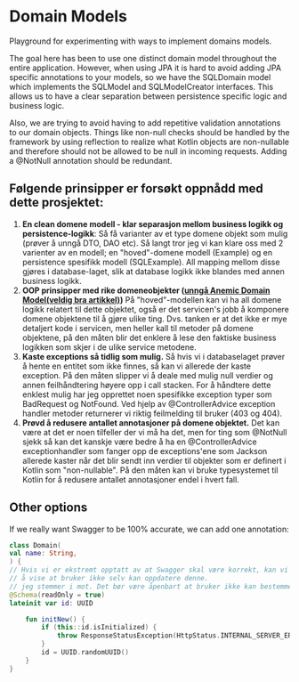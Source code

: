 # Domain Models

Playground for experimenting with ways to implement domains models.

The goal here has been to use one distinct domain model throughout the entire application. However, when using JPA it is hard to avoid adding JPA specific annotations to your models, so we have the SQLDomain model which implements the SQLModel and SQLModelCreator interfaces. This allows us to have a clear separation between persistence specific logic and business logic. 

Also, we are trying to avoid having to add repetitive validation annotations to our domain objects. Things like non-null checks should be handled by the framework by using reflection to realize what  Kotlin objects are non-nullable and therefore should not be allowed to be null in incoming requests. Adding a @NotNull annotation should be redundant. 


## Følgende prinsipper er forsøkt oppnådd med dette prosjektet:

1. **En clean domene modell - klar separasjon mellom business logikk og persistence-logikk**: Så få varianter av et type domene objekt som mulig (prøver å unngå DTO, DAO etc). Så langt tror jeg vi kan klare oss med 2 varienter av en modell; en "hoved"-domene modell (Example) og en persistence spesifikk modell (SQLExample). All mapping mellom disse gjøres i database-laget, slik at database logikk ikke blandes med annen business logikk.
2. **OOP prinsipper med rike domeneobjekter ([unngå Anemic Domain Model(veldig bra artikkel)](https://martinfowler.com/bliki/AnemicDomainModel.html))** På "hoved"-modellen kan vi ha all domene logikk relatert til dette objektet, også er det servicen's jobb å komponere domene objektene til å gjøre ulike ting. Dvs. tanken er at det ikke er mye detaljert kode i servicen, men heller kall til metoder på domene objektene, på den måten blir det enklere å lese den faktiske business logikken som skjer i de ulike service metodene.
3. **Kaste exceptions så tidlig som mulig.** Så hvis vi i databaselaget prøver å hente en entitet som ikke finnes, så kan vi allerede der kaste exception. På den måten slipper vi å deale med mulig null verdier og annen feilhåndtering høyere opp i call stacken. For å håndtere dette enklest mulig har jeg opprettet noen spesifikke exception typer som BadRequest og NotFound. Ved hjelp av @ControllerAdvice exception handler metoder returnerer vi riktig feilmelding til bruker (403 og 404).
4. **Prøvd å redusere antallet annotasjoner på domene objektet.** Det kan være at det er noen tilfeller der vi må ha det, men for ting som @NotNull sjekk så kan det kanskje være bedre å ha en @ControllerAdvice exceptionhandler som fanger opp de exceptions'ene som Jackson allerede kaster når det blir sendt inn verdier til objekter som er definert i Kotlin som "non-nullable". På den måten kan vi bruke typesystemet til Kotlin for å redusere antallet annotasjoner endel i hvert fall.


## Other options

If we really want Swagger to be 100% accurate, we can add one annotation:
```kotlin
class Domain(
val name: String,
) {
// Hvis vi er ekstremt opptatt av at Swagger skal være korrekt, kan vi kan med denne for
// å vise at bruker ikke selv kan oppdatere denne.
// jeg stemmer i mot. Det bør være åpenbart at bruker ikke kan bestemme id
@Schema(readOnly = true)
lateinit var id: UUID

    fun initNew() {
        if (this::id.isInitialized) {
            throw ResponseStatusException(HttpStatus.INTERNAL_SERVER_ERROR, "Trying to override UUID")
        }
        id = UUID.randomUUID()
    }
}
```

